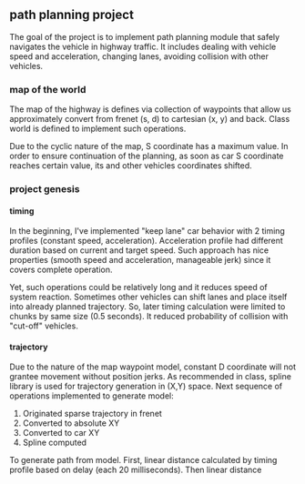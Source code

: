 ## path planning project

The goal of the project is to implement path planning module that safely navigates the vehicle in highway traffic. It includes dealing with vehicle speed and acceleration, changing lanes, avoiding collision with other vehicles.

### map of the world

The map of the highway is defines via collection of waypoints that allow us approximately convert from frenet (s, d) to cartesian (x, y) and back. Class world is defined to implement such operations. 

Due to the cyclic nature of the map, S coordinate has a maximum value. In order to ensure continuation of the planning, as soon as car S coordinate reaches certain value, its and other vehicles coordinates shifted.

### project genesis

#### timing

In the beginning, I've implemented "keep lane" car behavior with 2 timing profiles (constant speed, acceleration). Acceleration profile had different duration based on current and target speed. Such approach has nice properties (smooth speed and acceleration, manageable jerk) since it covers complete operation. 

Yet, such operations could be relatively long and it reduces speed of system reaction. Sometimes other vehicles can shift lanes and place itself into already planned trajectory. So, later timing calculation were limited to chunks by same size (0.5 seconds). It reduced probability of collision with "cut-off" vehicles. 

#### trajectory

Due to the nature of the map waypoint model, constant D coordinate will not grantee movement without position jerks. As recommended in class, spline library is used for trajectory generation in (X,Y) space. Next sequence of operations implemented to generate model:
1. Originated sparse trajectory in frenet
2. Converted to absolute XY
3. Converted to car XY
4. Spline computed

To generate path from model. First, linear distance calculated by timing profile based on delay (each 20 milliseconds). Then linear distance 
  

        